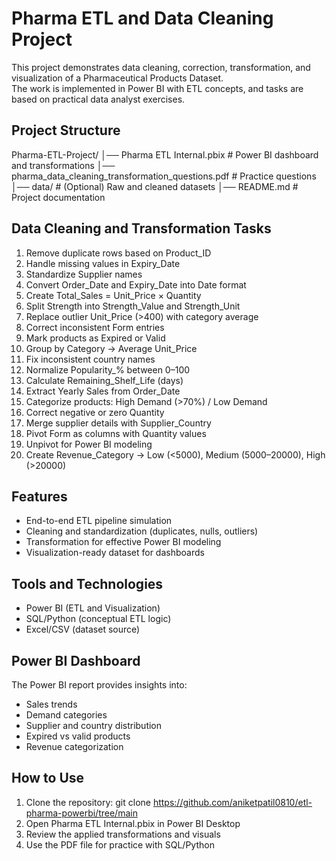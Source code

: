 # Pharma ETL and Data Cleaning Project

This project demonstrates data cleaning, correction, transformation, and visualization of a Pharmaceutical Products Dataset.  
The work is implemented in Power BI with ETL concepts, and tasks are based on practical data analyst exercises.

## Project Structure
Pharma-ETL-Project/
│── Pharma ETL Internal.pbix   # Power BI dashboard and transformations
│── pharma_data_cleaning_transformation_questions.pdf  # Practice questions
│── data/                      # (Optional) Raw and cleaned datasets
│── README.md                  # Project documentation

## Data Cleaning and Transformation Tasks
1. Remove duplicate rows based on Product_ID  
2. Handle missing values in Expiry_Date  
3. Standardize Supplier names  
4. Convert Order_Date and Expiry_Date into Date format  
5. Create Total_Sales = Unit_Price × Quantity  
6. Split Strength into Strength_Value and Strength_Unit  
7. Replace outlier Unit_Price (>400) with category average  
8. Correct inconsistent Form entries  
9. Mark products as Expired or Valid  
10. Group by Category → Average Unit_Price  
11. Fix inconsistent country names  
12. Normalize Popularity_% between 0–100  
13. Calculate Remaining_Shelf_Life (days)  
14. Extract Yearly Sales from Order_Date  
15. Categorize products: High Demand (>70%) / Low Demand  
16. Correct negative or zero Quantity  
17. Merge supplier details with Supplier_Country  
18. Pivot Form as columns with Quantity values  
19. Unpivot for Power BI modeling  
20. Create Revenue_Category → Low (<5000), Medium (5000–20000), High (>20000)  

## Features
- End-to-end ETL pipeline simulation  
- Cleaning and standardization (duplicates, nulls, outliers)  
- Transformation for effective Power BI modeling  
- Visualization-ready dataset for dashboards  

## Tools and Technologies
- Power BI (ETL and Visualization)  
- SQL/Python (conceptual ETL logic)  
- Excel/CSV (dataset source)  

## Power BI Dashboard
The Power BI report provides insights into:  
- Sales trends  
- Demand categories  
- Supplier and country distribution  
- Expired vs valid products  
- Revenue categorization  

## How to Use
1. Clone the repository:
   git clone https://github.com/aniketpatil0810/etl-pharma-powerbi/tree/main
2. Open Pharma ETL Internal.pbix in Power BI Desktop  
3. Review the applied transformations and visuals  
4. Use the PDF file for practice with SQL/Python
